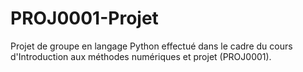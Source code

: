 # PROJ0001-Projet
Projet de groupe en langage Python effectué dans le cadre du cours d'Introduction aux méthodes numériques et projet (PROJ0001).
